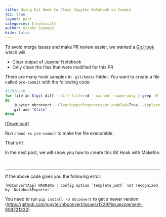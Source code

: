 ```yaml
---
title: Using Git Hook to Clean Jupyter Notebook on Commit
toc: true
layout: post
categories: [technical]
author: Hiromi Suenaga
hide: false
---
```



To avoid merge issues and make PR review easier, we wanted a [Git Hook](https://git-scm.com/book/en/v2/Customizing-Git-Git-Hooks) which will:
- Clear output of Jupyter Notebook
- Only clean the files that were modified for this PR


There are many hook samples in `.git/hooks` folder. You want to create a file called `pre-commit` with the following code:
    
```bash
#!/bin/sh
for file in $(git diff --diff-filter=d --cached --name-only | grep -E 'customers/.+\.ipynb$')
do
    jupyter nbconvert --ClearOutputPreprocessor.enabled=True --inplace "$file"
    git add "$file"
done

```
[[Download]('https://blog.problemsolversguild.com/assets/files/pre-commit')]

Run `chmod +x pre-commit` to make the file executable.

That's it!

In the next post, we will show you how to create this Git Hook with Makefile.

<br />

---

If the above code gives you the following error:
```
[NbConvertApp] WARNING | Config option `template_path` not recognized by `NotebookExporter`.
```

You need to run `pip install -U nbconvert` to get a newer version (https://github.com/jupyter/nbconvert/issues/1229#issuecomment-608721332).

